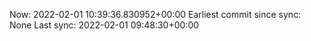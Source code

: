 Now: 2022-02-01 10:39:36.830952+00:00 Earliest commit since sync: None Last sync: 2022-02-01 09:48:30+00:00
